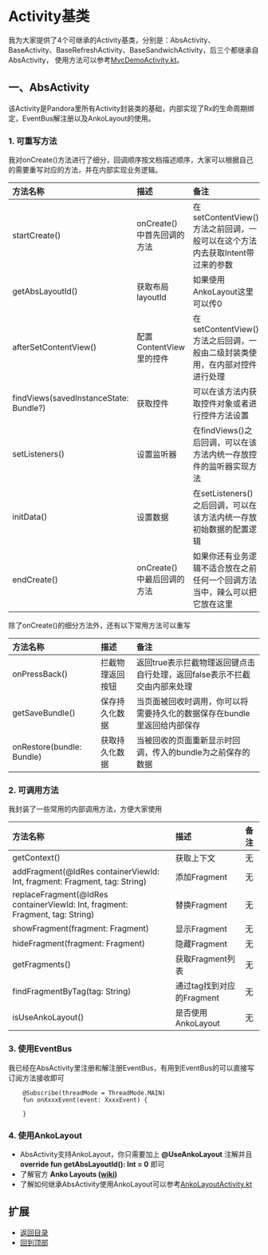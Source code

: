 # Activity基类
我为大家提供了4个可继承的Activity基类，分别是：AbsActivity、BaseActivity、BaseRefreshActivity、BaseSandwichActivity，后三个都继承自AbsActivity，
使用方法可以参考[MvcDemoActivity.kt](https://github.com/LZ9/AgileDevKt/blob/master/app/src/main/java/com/lodz/android/agiledevkt/modules/mvc/MvcDemoActivity.kt)。

## 一、AbsActivity
该Activity是Pandora里所有Activity封装类的基础，内部实现了Rx的生命周期绑定，EventBus解注册以及AnkoLayout的使用。

### 1. 可重写方法
我对onCreate()方法进行了细分，回调顺序按文档描述顺序，大家可以根据自己的需要重写对应的方法，并在内部实现业务逻辑。

方法名称|描述|备注
:---|:---|:---
startCreate()|onCreate()中首先回调的方法|在setContentView()方法之前回调，一般可以在这个方法内去获取Intent带过来的参数
getAbsLayoutId()|获取布局layoutId|如果使用AnkoLayout这里可以传0
afterSetContentView()|配置ContentView里的控件|在setContentView()方法之后回调，一般由二级封装类使用，在内部对控件进行处理
findViews(savedInstanceState: Bundle?)|获取控件|可以在该方法内获取控件对象或者进行控件方法设置
setListeners()|设置监听器|在findViews()之后回调，可以在该方法内统一存放控件的监听器实现方法
initData()|设置数据|在setListeners()之后回调，可以在该方法内统一存放初始数据的配置逻辑
endCreate()|onCreate()中最后回调的方法|如果你还有业务逻辑不适合放在之前任何一个回调方法当中，辣么可以把它放在这里

除了onCreate()的细分方法外，还有以下常用方法可以重写

方法名称|描述|备注
:---|:---|:---
onPressBack()|拦截物理返回按钮|返回true表示拦截物理返回键点击自行处理，返回false表示不拦截交由内部来处理
getSaveBundle()|保存持久化数据|当页面被回收时调用，你可以将需要持久化的数据保存在bundle里返回给内部保存
onRestore(bundle: Bundle)|获取持久化数据|当被回收的页面重新显示时回调，传入的bundle为之前保存的数据

### 2. 可调用方法
我封装了一些常用的内部调用方法，方便大家使用

方法名称|描述|备注
:---|:---|:---
getContext()|获取上下文|无
addFragment(@IdRes containerViewId: Int, fragment: Fragment, tag: String)|添加Fragment|无
replaceFragment(@IdRes containerViewId: Int, fragment: Fragment, tag: String)|替换Fragment|无
showFragment(fragment: Fragment)|显示Fragment|无
hideFragment(fragment: Fragment)|隐藏Fragment|无
getFragments()|获取Fragment列表|无
findFragmentByTag(tag: String)|通过tag找到对应的Fragment|无
isUseAnkoLayout()|是否使用AnkoLayout|无

### 3. 使用EventBus
我已经在AbsActivity里注册和解注册EventBus，有用到EventBus的可以直接写订阅方法接收即可
```
    @Subscribe(threadMode = ThreadMode.MAIN)
    fun onXxxxEvent(event: XxxxEvent) {

    }
```

### 4. 使用AnkoLayout
 - AbsActivity支持AnkoLayout，你只需要加上 **@UseAnkoLayout** 注解并且 **override fun getAbsLayoutId(): Int = 0** 即可
 - 了解官方 **Anko Layouts ([wiki](https://github.com/Kotlin/anko/wiki/Anko-Layouts))**
 - 了解如何继承AbsActivity使用AnkoLayout可以参考[AnkoLayoutActivity.kt](https://github.com/LZ9/AgileDevKt/blob/master/app/src/main/java/com/lodz/android/agiledevkt/modules/anko/AnkoLayoutActivity.kt)



## 扩展
- [返回目录](https://github.com/LZ9/AgileDevKt/blob/master/pandora/document/readme_pandora.md)
- [回到顶部]()
